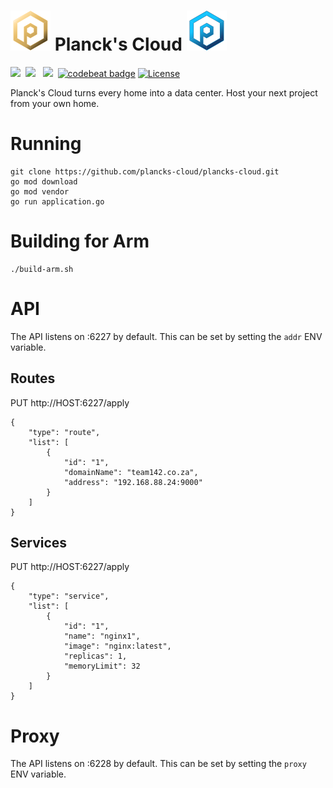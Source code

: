 # <img src="docs/logo.png" width="64px" /> Planck's Cloud <img src="docs/logob.png" width="64px" />  


<img src="https://travis-ci.org/plancks-cloud/plancks-cloud.svg?branch=master" />&nbsp;
<img src="https://goreportcard.com/badge/github.com/plancks-cloud/plancks-cloud"> &nbsp;
<a href="https://codeclimate.com/github/plancks-cloud/plancks-cloud/maintainability"><img src="https://api.codeclimate.com/v1/badges/81aff827de3938808c2d/maintainability" /></a>&nbsp;
[![codebeat badge](https://codebeat.co/badges/25407218-e856-4f5e-ac7c-9d045dc0fe5a)](https://codebeat.co/projects/github-com-plancks-cloud-plancks-cloud-master)
[![License](http://img.shields.io/:license-mit-blue.svg?style=flat)](http://badges.mit-license.org)


Planck's Cloud turns every home into a data center. Host your next project from your own home.


# Running

```
git clone https://github.com/plancks-cloud/plancks-cloud.git
go mod download
go mod vendor
go run application.go

```

# Building for Arm

```
./build-arm.sh
```

# API

The API listens on :6227 by default. This can be set by setting the `addr` ENV variable.

## Routes
PUT http://HOST:6227/apply
```
{
	"type": "route",
	"list": [
		{
			"id": "1",
			"domainName": "team142.co.za",
			"address": "192.168.88.24:9000"
		}		
	]
}
```

## Services
PUT http://HOST:6227/apply
```
{
	"type": "service",
	"list": [
		{
			"id": "1",
			"name": "nginx1",
			"image": "nginx:latest",
			"replicas": 1,
			"memoryLimit": 32
		}		
	]
}
```

# Proxy

The API listens on :6228 by default. This can be set by setting the `proxy` ENV variable.


